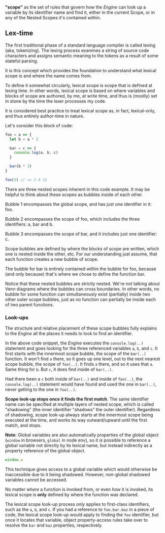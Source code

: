 **"scope"** as the set of rules that govern how the _Engine_ can look up a variable by its identifier name and find it, either in the current Scope, or in any of the Nested Scopes it's contained within.

## Lex-time

The first traditional phase of a standard language compiler is called lexing (aka, tokenizing). The lexing process examines a string of source code characters and assigns semantic meaning to the tokens as a result of some stateful parsing.

It is this concept which provides the foundation to understand what lexical scope is and where the name comes from.

To define it somewhat circularly, lexical scope is scope that is defined at lexing time. In other words, lexical scope is based on where variables and blocks of scope are authored, by me, at write time, and thus is (mostly) set in stone by the time the lexer processes my code.

It is considered best practice to treat lexical scope as, in fact, lexical-only, and thus entirely author-time in nature.

Let's consider this block of code:

```js
foo = a => {
  let b = a * 2

  bar = c => {
    console.log(a, b, c)
  }

  bar(b * 3)
}

foo(2) // => 2 4 12
```

There are three nested scopes inherent in this code example. It may be helpful to think about these scopes as bubbles inside of each other.

Bubble 1 encompasses the global scope, and has just one identifier in it: foo.

Bubble 2 encompasses the scope of foo, which includes the three identifiers: a, bar and b.

Bubble 3 encompasses the scope of bar, and it includes just one identifier: c.

Scope bubbles are defined by where the blocks of scope are written, which one is nested inside the other, etc. For our understanding just assume, that each function creates a new bubble of scope.

The bubble for bar is entirely contained within the bubble for foo, because (and only because) that's where we chose to define the function bar.

Notice that these nested bubbles are strictly nested. We're not talking about Venn diagrams where the bubbles can cross boundaries. In other words, no bubble for some function can simultaneously exist (partially) inside two other outer scope bubbles, just as no function can partially be inside each of two parent functions.

### Look-ups

The structure and relative placement of these scope bubbles fully explains to the _Engine_ all the places it needs to look to find an identifier.

In the above code snippet, the _Engine_ executes the `console.log(..)` statement and goes looking for the three referenced variables `a`, `b`, and `c`. It first starts with the innermost scope bubble, the scope of the `bar(..)` function. It won't find `a` there, so it goes up one level, out to the next nearest scope bubble, the scope of `foo(..)`. It finds `a` there, and so it uses that `a`. Same thing for `b`. But `c`, it does find inside of `bar(..)`.

Had there been a `c` both inside of `bar(..)` and inside of `foo(..)`, the `console.log(..)` statement would have found and used the one in `bar(..)`, never getting to the one in `foo(..)`.

**Scope look-up stops once it finds the first match**. The same identifier name can be specified at multiple layers of nested scope, which is called "shadowing" (the inner identifier "shadows" the outer identifier). Regardless of shadowing, scope look-up always starts at the innermost scope being executed at the time, and works its way outward/upward until the first match, and stops.

**Note:** Global variables are also automatically properties of the global object (`window` in browsers, `global` in node env), so it _is_ possible to reference a global variable not directly by its lexical name, but instead indirectly as a property reference of the global object.

```js
window.a
```

This technique gives access to a global variable which would otherwise be inaccessible due to it being shadowed. However, non-global shadowed variables cannot be accessed.

No matter _where_ a function is invoked from, or even _how_ it is invoked, its lexical scope is **only** defined by where the function was declared.

The lexical scope look-up process _only_ applies to first-class identifiers, such as the `a`, `b`, and `c`. If you had a reference to `foo.bar.baz` in a piece of code, the lexical scope look-up would apply to finding the `foo` identifier, but once it locates that variable, object property-access rules take over to resolve the `bar` and `baz` properties, respectively.
